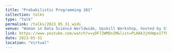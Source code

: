 ```yaml
---
title: "Probabilistic Programming 101"
collection: talks
type: "Talk"
permalink: /talks/2023_05_31_wids
venue: "Woman in Data Science Worldwide, Upskill Workshop, hosted by Stanford University"
link: https://www.youtube.com/watch?v=yDF72WMDnZM&list=PLHAk3jHXWpxI7fHw8m5PhrpSRpR3NIjQo&index=33&ab_channel=WomeninDataScienceWorldwide
date: 2023-05-31
location: "Virtual"
---
```


<!-- Probabilistic programming has become an increasingly popular approach for building models that capture the uncertainty inherent in many real-world applications. By incorporating probabilistic models into software systems, decision-makers can better understand the range of possible outcomes, identify areas of risk and opportunity, and make more informed decisions. In this hands-on workshop, we will explore the fundamentals of probabilistic programming and demonstrate its value in the context of real-world applications. We will introduce the key concepts and tools needed to build and deploy probabilistic models, including Numpyro, a powerful probabilistic programming framework based on Python. As a practical example, we will walk through the development of a probabilistic demand model for a retail marketing scenario. We will use Numpyro to implement the model, explore the resulting predictions, and analyze the key drivers of demand.  -->